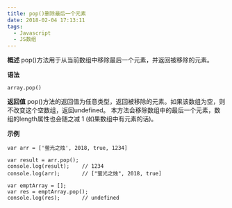 ```yaml
---
title: pop()删除最后一个元素
date: 2018-02-04 17:13:11
tags:
  - Javascript
  - JS数组
---
```


**概述**
pop()方法用于从当前数组中移除最后一个元素，并返回被移除的元素。

**语法**

```
array.pop()
```

**返回值**
pop()方法的返回值为任意类型，返回被移除的元素。如果该数组为空，则不改变这个空数组，返回undefined。
本方法会移除数组中的最后一个元素，数组的length属性也会随之减 1 (如果数组中有元素的话)。

**示例**

```
var arr = ['萤光之烛', 2018, true, 1234]

var result = arr.pop();
console.log(result);    // 1234
console.log(arr);       // ["萤光之烛", 2018, true]

var emptArray = [];
var res = emptArray.pop();
console.log(res);       // undefined
```
```